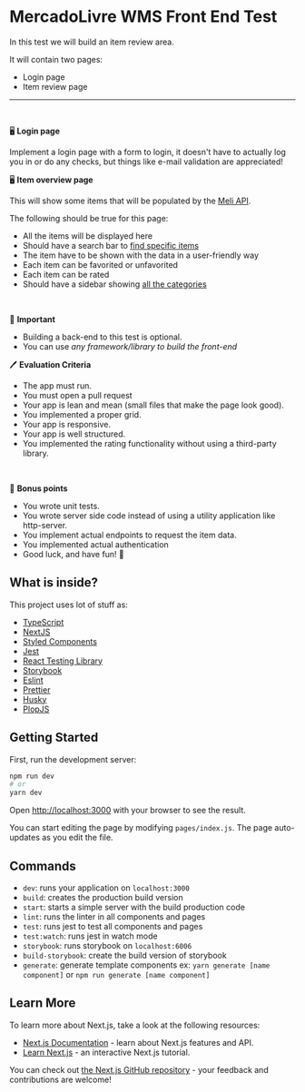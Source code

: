 # MercadoLivre WMS Front End Test

In this test we will build an item review area.

It will contain two pages:

- Login page
- Item review page

<hr />
<br />

🖥️ **Login page**

Implement a login page with a form to login, it doesn't have to actually log you in or do any checks, but things like e-mail validation are appreciated!

🖥️ **Item overview page**

This will show some items that will be populated by the [Meli API](https://developers.mercadolivre.com.br/pt_br/api-docs-pt-br).

The following should be true for this page:

- All the items will be displayed here
- Should have a search bar to [find specific items](https://api.mercadolibre.com/sites/MLA/search?q=​:query)
- The item have to be shown with the data in a user-friendly way
- Each item can be favorited or unfavorited
- Each item can be rated
- Should have a sidebar showing [all the categories](https://api.mercadolibre.com/sites/MLB/categories)

<br />

🔴 **Important**

- Building a back-end to this test is optional.
- You can use _any framework/library to build the front-end_

🖊️ **Evaluation Criteria**

- The app must run.
- You must open a pull request
- Your app is lean and mean (small files that make the page look good).
- You implemented a proper grid.
- Your app is responsive.
- Your app is well structured.
- You implemented the rating functionality without using a third-party library.

<br />

🎁 **Bonus points**

- You wrote unit tests.
- You wrote server side code instead of using a utility application like http-server.
- You implement actual endpoints to request the item data.
- You implemented actual authentication
- Good luck, and have fun! 🎉

## What is inside?

This project uses lot of stuff as:

- [TypeScript](https://www.typescriptlang.org/)
- [NextJS](https://nextjs.org/)
- [Styled Components](https://styled-components.com/)
- [Jest](https://jestjs.io/)
- [React Testing Library](https://testing-library.com/docs/react-testing-library/intro)
- [Storybook](https://storybook.js.org/)
- [Eslint](https://eslint.org/)
- [Prettier](https://prettier.io/)
- [Husky](https://github.com/typicode/husky)
- [PlopJS](https://plopjs.com/)

## Getting Started

First, run the development server:

```bash
npm run dev
# or
yarn dev
```

Open [http://localhost:3000](http://localhost:3000) with your browser to see the result.

You can start editing the page by modifying `pages/index.js`. The page auto-updates as you edit the file.

## Commands

- `dev`: runs your application on `localhost:3000`
- `build`: creates the production build version
- `start`: starts a simple server with the build production code
- `lint`: runs the linter in all components and pages
- `test`: runs jest to test all components and pages
- `test:watch`: runs jest in watch mode
- `storybook`: runs storybook on `localhost:6006`
- `build-storybook`: create the build version of storybook
- `generate`: generate template components ex: `yarn generate [name component]` or `npm run generate [name component]`

## Learn More

To learn more about Next.js, take a look at the following resources:

- [Next.js Documentation](https://nextjs.org/docs) - learn about Next.js features and API.
- [Learn Next.js](https://nextjs.org/learn) - an interactive Next.js tutorial.

You can check out [the Next.js GitHub repository](https://github.com/vercel/next.js/) - your feedback and contributions are welcome!
